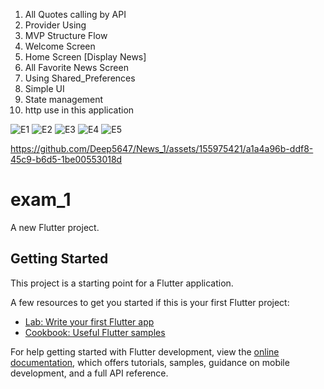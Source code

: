 1. All Quotes calling by API
2. Provider Using
3. MVP Structure Flow
4. Welcome Screen
5. Home Screen [Display News]
6. All Favorite News Screen
7. Using Shared_Preferences
8. Simple UI
10. State management
11. http use in this application


![E1](https://github.com/Deep5647/News_1/assets/155975421/8146699b-4a8b-43ad-a2ec-6e10ec1dc769)
![E2](https://github.com/Deep5647/News_1/assets/155975421/e9398b0d-9fe3-48ef-abf4-6ba776ab5b7a)
![E3](https://github.com/Deep5647/News_1/assets/155975421/459ea427-b9fd-4e0f-b2ef-6f450cace130)
![E4](https://github.com/Deep5647/News_1/assets/155975421/b8bd9db6-35e1-4afa-9cb1-9f63aa461595)
![E5](https://github.com/Deep5647/News_1/assets/155975421/4a0df0f6-e137-463e-a7b2-54b93846515c)


https://github.com/Deep5647/News_1/assets/155975421/a1a4a96b-ddf8-45c9-b6d5-1be00553018d

# exam_1

A new Flutter project.

## Getting Started

This project is a starting point for a Flutter application.

A few resources to get you started if this is your first Flutter project:

- [Lab: Write your first Flutter app](https://docs.flutter.dev/get-started/codelab)
- [Cookbook: Useful Flutter samples](https://docs.flutter.dev/cookbook)

For help getting started with Flutter development, view the
[online documentation](https://docs.flutter.dev/), which offers tutorials,
samples, guidance on mobile development, and a full API reference.
